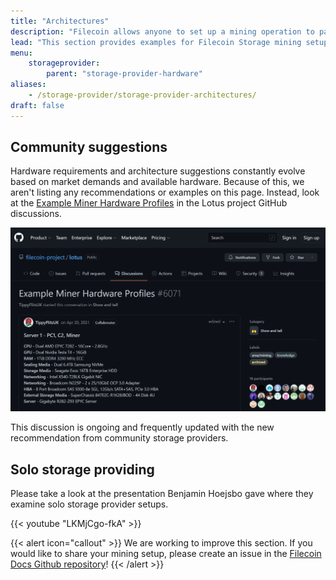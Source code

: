 ```yaml
---
title: "Architectures"
description: "Filecoin allows anyone to set up a mining operation to participate in a global, distributed storage market."
lead: "This section provides examples for Filecoin Storage mining setups to guide miners to plan and make the right choices when acquiring and setting up their mining infrastructure. Any storage mining setup must meet the minimal hardware requirements."
menu:
    storageprovider:
        parent: "storage-provider-hardware"
aliases:
    - /storage-provider/storage-provider-architectures/
draft: false
---
```


## Community suggestions 

Hardware requirements and architecture suggestions constantly evolve based on market demands and available hardware. Because of this, we aren't listing any recommendations or examples on this page. Instead, look at the [Example Miner Hardware Profiles](https://github.com/filecoin-project/lotus/discussions/6071) in the Lotus project GitHub discussions.

[![Screenshot of a community discussion on GitHub.](github-arch-discussion.png)](https://github.com/filecoin-project/lotus/discussions/6071)

This discussion is ongoing and frequently updated with the new recommendation from community storage providers.

## Solo storage providing

Please take a look at the presentation Benjamin Hoejsbo gave where they examine solo storage provider setups.

{{< youtube "LKMjCgo-fkA" >}}

{{< alert icon="callout" >}}
We are working to improve this section. If you would like to share your mining setup, please create an issue in the [Filecoin Docs Github repository](https://github.com/filecoin-project/filecoin-docs/issues)!
{{< /alert >}}

